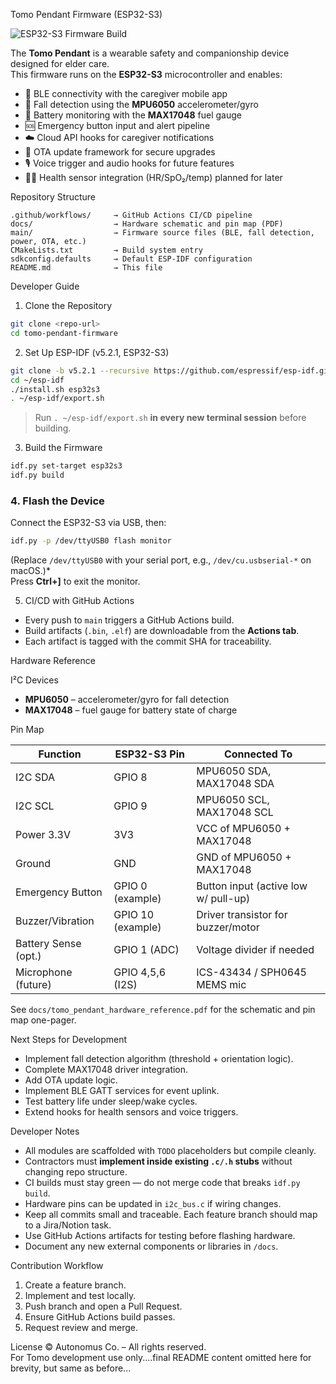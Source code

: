 Tomo Pendant Firmware (ESP32-S3)

![ESP32-S3 Firmware Build](https://github.com/autonomusco/tomopendantfirmware/actions/workflows/esp32s3-build.yml/badge.svg)

The **Tomo Pendant** is a wearable safety and companionship device designed for elder care.  
This firmware runs on the **ESP32-S3** microcontroller and enables:  

- 🔗 BLE connectivity with the caregiver mobile app  
- 🧭 Fall detection using the **MPU6050** accelerometer/gyro  
- 🔋 Battery monitoring with the **MAX17048** fuel gauge  
- 🆘 Emergency button input and alert pipeline  
- ☁️ Cloud API hooks for caregiver notifications  
- 🔄 OTA update framework for secure upgrades  
- 🎙 Voice trigger and audio hooks for future features  
- 🧑‍⚕️ Health sensor integration (HR/SpO₂/temp) planned for later  


Repository Structure
```
.github/workflows/     → GitHub Actions CI/CD pipeline
docs/                  → Hardware schematic and pin map (PDF)
main/                  → Firmware source files (BLE, fall detection, power, OTA, etc.)
CMakeLists.txt         → Build system entry
sdkconfig.defaults     → Default ESP-IDF configuration
README.md              → This file
```

Developer Guide

1. Clone the Repository
```bash
git clone <repo-url>
cd tomo-pendant-firmware
```

2. Set Up ESP-IDF (v5.2.1, ESP32-S3)
```bash
git clone -b v5.2.1 --recursive https://github.com/espressif/esp-idf.git ~/esp-idf
cd ~/esp-idf
./install.sh esp32s3
. ~/esp-idf/export.sh
```
> Run `. ~/esp-idf/export.sh` **in every new terminal session** before building.

3. Build the Firmware
```bash
idf.py set-target esp32s3
idf.py build
```

### 4. Flash the Device
Connect the ESP32-S3 via USB, then:
```bash
idf.py -p /dev/ttyUSB0 flash monitor
```
(Replace `/dev/ttyUSB0` with your serial port, e.g., `/dev/cu.usbserial-*` on macOS.)*  
Press **Ctrl+]** to exit the monitor.

5. CI/CD with GitHub Actions
- Every push to `main` triggers a GitHub Actions build.  
- Build artifacts (`.bin`, `.elf`) are downloadable from the **Actions tab**.  
- Each artifact is tagged with the commit SHA for traceability.



Hardware Reference

I²C Devices
- **MPU6050** – accelerometer/gyro for fall detection  
- **MAX17048** – fuel gauge for battery state of charge  

Pin Map

| Function             | ESP32-S3 Pin      | Connected To                                |
|----------------------|------------------|---------------------------------------------|
| I2C SDA              | GPIO 8           | MPU6050 SDA, MAX17048 SDA                   |
| I2C SCL              | GPIO 9           | MPU6050 SCL, MAX17048 SCL                   |
| Power 3.3V           | 3V3              | VCC of MPU6050 + MAX17048                   |
| Ground               | GND              | GND of MPU6050 + MAX17048                   |
| Emergency Button     | GPIO 0 (example) | Button input (active low w/ pull-up)        |
| Buzzer/Vibration     | GPIO 10 (example)| Driver transistor for buzzer/motor          |
| Battery Sense (opt.) | GPIO 1 (ADC)     | Voltage divider if needed                   |
| Microphone (future)  | GPIO 4,5,6 (I2S) | ICS-43434 / SPH0645 MEMS mic                |

See `docs/tomo_pendant_hardware_reference.pdf` for the schematic and pin map one-pager.


Next Steps for Development
- Implement fall detection algorithm (threshold + orientation logic).  
- Complete MAX17048 driver integration.  
- Add OTA update logic.  
- Implement BLE GATT services for event uplink.  
- Test battery life under sleep/wake cycles.  
- Extend hooks for health sensors and voice triggers.  


Developer Notes
- All modules are scaffolded with `TODO` placeholders but compile cleanly.  
- Contractors must **implement inside existing `.c/.h` stubs** without changing repo structure.  
- CI builds must stay green — do not merge code that breaks `idf.py build`.  
- Hardware pins can be updated in `i2c_bus.c` if wiring changes.  
- Keep all commits small and traceable. Each feature branch should map to a Jira/Notion task.  
- Use GitHub Actions artifacts for testing before flashing hardware.  
- Document any new external components or libraries in `/docs`.  

Contribution Workflow
1. Create a feature branch.  
2. Implement and test locally.  
3. Push branch and open a Pull Request.  
4. Ensure GitHub Actions build passes.  
5. Request review and merge.  


License
© Autonomus Co. – All rights reserved.  
For Tomo development use only....final README content omitted here for brevity, but same as before...
